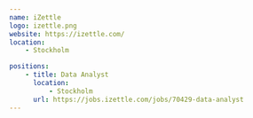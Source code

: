 ```yaml
---
name: iZettle
logo: izettle.png
website: https://izettle.com/
location:
    - Stockholm

positions:
    - title: Data Analyst
      location:
          - Stockholm
      url: https://jobs.izettle.com/jobs/70429-data-analyst
---
```


